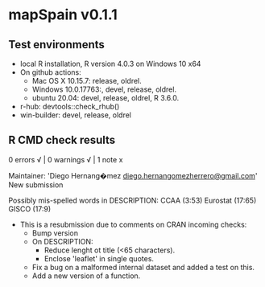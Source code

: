 # mapSpain v0.1.1

## Test environments

* local R installation, R version 4.0.3 on Windows 10 x64
* On github actions:
  * Mac OS X 10.15.7: release, oldrel.
  * Windows 10.0.17763:, devel, release, oldrel.
  * ubuntu 20.04: devel, release, oldrel, R 3.6.0.
* r-hub: devtools::check_rhub()
* win-builder: devel, release, oldrel

## R CMD check results

0 errors √ | 0 warnings √ | 1 note x

  Maintainer: 'Diego Hernang�mez <diego.hernangomezherrero@gmail.com>'
  New submission
  
  Possibly mis-spelled words in DESCRIPTION:
    CCAA (3:53)
    Eurostat (17:65)
    GISCO (17:9)

* This is a resubmission due to comments on CRAN incoming checks:
  * Bump version
  * On DESCRIPTION: 
    * Reduce lenght ot title (<65 characters).
    * Enclose 'leaflet' in single quotes.
  * Fix a bug on a malformed internal dataset and added a test on this.
  * Add a new version of a function.
  
